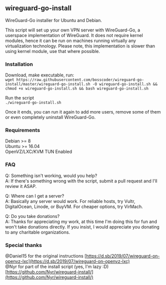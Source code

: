 ## wireguard-go-install
WireGuard-Go installer for Ubuntu and Debian.

This script will set up your own VPN server with WireGuard-Go, a userspace implementation of WireGuard. It does not require kernel modules, hence it can be run on machines running virtually any virtualization technology. Please note, this implementation is slower than using kernel module, use that where possible.

### Installation
Download, make executable, run:  
`wget https://raw.githubusercontent.com/bosscoder/wireguard-go-install/master/wireguard-go-install.sh -O wireguard-go-install.sh && chmod +x wireguard-go-install.sh && bash wireguard-go-install.sh`

Run the script  
`./wireguard-go-install.sh`

Once it ends, you can run it again to add more users, remove some of them or even completely uninstall WireGuard-Go.

### Requirements
Debian >= 8  
Ubuntu >= 16.04  
OpenVZ/LXC/KVM
TUN Enabled

### FAQ
Q: Something isn't working, would you help?  
A: If there's something wrong with the script, submit a pull request and I'll review it ASAP.

Q: Where can I get a server?  
A: Basically any server would work. For reliable hosts, try Vultr, DigitalOcean, Linode, or BuyVM. For cheaper options, try VirMach.

Q: Do you take donations?  
A: Thanks for appreciating my work, at this time I'm doing this for fun and won't take donations directly. If you insist, I would appreciate you donating to any charitable organizations.

### Special thanks
@Daniel15 for the original instructions [https://d.sb/2019/07/wireguard-on-openvz-lxc](https://d.sb/2019/07/wireguard-on-openvz-lxc)  
@Nyr for part of the install script (yes, I'm lazy :D) [https://github.com/Nyr/wireguard-install/](https://github.com/Nyr/wireguard-install/)
